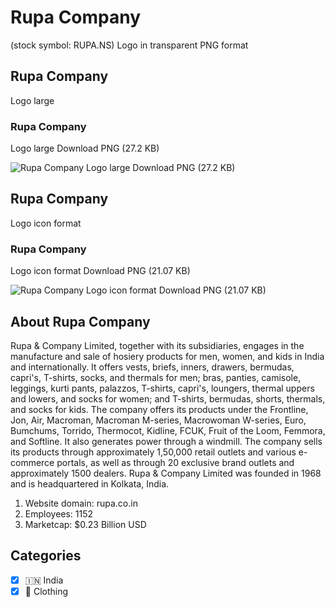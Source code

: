 # Rupa Company
 (stock symbol: RUPA.NS) Logo in transparent PNG format

## Rupa Company
 Logo large

### Rupa Company
 Logo large Download PNG (27.2 KB)

![Rupa Company
 Logo large Download PNG (27.2 KB)](/img/orig/RUPA.NS_BIG-e28fca15.png)

## Rupa Company
 Logo icon format

### Rupa Company
 Logo icon format Download PNG (21.07 KB)

![Rupa Company
 Logo icon format Download PNG (21.07 KB)](/img/orig/RUPA.NS-c8c0aadc.png)

## About Rupa Company


Rupa & Company Limited, together with its subsidiaries, engages in the manufacture and sale of hosiery products for men, women, and kids in India and internationally. It offers vests, briefs, inners, drawers, bermudas, capri's, T-shirts, socks, and thermals for men; bras, panties, camisole, leggings, kurti pants, palazzos, T-shirts, capri's, loungers, thermal uppers and lowers, and socks for women; and T-shirts, bermudas, shorts, thermals, and socks for kids. The company offers its products under the Frontline, Jon, Air, Macroman, Macroman M-series, Macrowoman W-series, Euro, Bumchums, Torrido, Thermocot, Kidline, FCUK, Fruit of the Loom, Femmora, and Softline. It also generates power through a windmill. The company sells its products through approximately 1,50,000 retail outlets and various e-commerce portals, as well as through 20 exclusive brand outlets and approximately 1500 dealers. Rupa & Company Limited was founded in 1968 and is headquartered in Kolkata, India.

1. Website domain: rupa.co.in
2. Employees: 1152
3. Marketcap: $0.23 Billion USD


## Categories
- [x] 🇮🇳 India
- [x] 👚 Clothing
